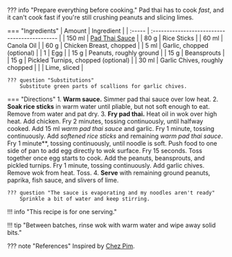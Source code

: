 ??? info "Prepare everything before cooking."
    Pad thai has to cook *fast*, and it can't cook fast if you're still crushing peanuts and slicing limes.

=== "Ingredients"
    | Amount | Ingredient                                    |
    | :----- | :-------------------------------------------- |
    | 150 ml | [Pad Thai Sauce](../sauces/pad-thai-sauce.md) |
    | 80 g   | Rice Sticks                                   |
    | 60 ml  | Canola Oil                                    |
    | 60 g   | Chicken Breast, chopped                       |
    | 5 ml   | Garlic, chopped (optional)                    |
    | 1      | Egg                                           |
    | 15 g   | Peanuts, roughly ground                       |
    | 15 g   | Beansprouts                                   |
    | 15 g   | Pickled Turnips, chopped (optional)           |
    | 30 ml  | Garlic Chives, roughly chopped                |
    |        | Lime, sliced                                  |

    ??? question "Substitutions"
        Substitute green parts of scallions for garlic chives.

=== "Directions"
    1. **Warm sauce.** Simmer pad thai sauce over low heat.
    2. **Soak rice sticks** in warm water until pliable, but not soft enough to eat. Remove from water and pat dry.
    3. **Fry pad thai.** Heat oil in wok over high heat. Add chicken. Fry 2 minutes, tossing continuously, until halfway cooked. Add 15 ml *warm pad thai sauce* and garlic. Fry 1 minute, tossing continuously. Add *softened rice sticks* and remaining *warm pad thai sauce*. Fry 1 minute**, tossing continuously, until noodle is soft. Push food to one side of pan to add egg directly to wok surface. Fry 15 seconds. Toss together once egg starts to cook. Add the peanuts, beansprouts, and pickled turnips. Fry 1 minute, tossing continuously. Add garlic chives. Remove wok from heat. Toss.
    4. **Serve** with remaining ground peanuts, paprika, fish sauce, and slivers of lime.

    ??? question "The sauce is evaporating and my noodles aren't ready"
        Sprinkle a bit of water and keep stirring.

!!! info "This recipe is for one serving."

!!! tip "Between batches, rinse wok with warm water and wipe away solid bits."

??? note "References"
    Inspired by [Chez Pim](http://web.baz.org/adam/recipes/pad_thai_for_be.html).
